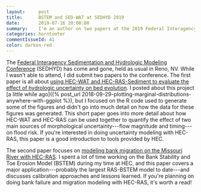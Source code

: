 ```yaml
---
layout:     post
title:      BSTEM and SED-WAT at SEDHYD 2019
date:       2019-07-16 20:00:00
summary:    I'm an author on two papers at the 2019 Federal Interagency Sedimentation and Hydrologic Modeling Conference. Check them out!
categories: horntooter
commentIssueId: 41
color: darken-red
---
```


The 
[Federal Interagency Sedimentation and Hydrologic Modeling 
Conference](https://www.sedhyd.org/2019) 
(SEDHYD) has come and gone, held as usual in Reno, NV. 
While I wasn't able to attend, I did submit two papers
to the conference. The first paper is all about
[using HEC-WAT and HEC-RAS-Sediment to evaluate the effect of hydrologic uncertainty on bed evolution](/docs/2019-sedwat-237).
I posted about this project [a little while ago]({% post_url 2018-09-29-plotting-marginal-distributions-anywhere-with-ggplot %}),
but I focused on the R code used to generate some of the figures and 
didn't go into much detail on how the data for these figures was
generated. This short paper goes into more detail about how HEC-WAT
and HEC-RAS can be used together to quantify the effect of 
two main sources of morphological uncertainty---flow magnitude and 
timing---on flood risk. If you're interested in doing uncertainty 
modeling with HEC-RAS, this paper is a good introduction to tools 
provided by HEC.

The second paper focuses on 
[modeling bank migration on the Missouri River with HEC-RAS](/docs/2019-sedwat-232).
I spent a lot of time working on the Bank Stability and Toe Erosion Model (BSTEM)
during my time at HEC, and this paper covers a major application---probably
the largest RAS-BSTEM model to date---and discusses calibration approaches
and lessons learned. If you're planning on doing bank failure and migration
modeling with HEC-RAS, it's worth a read!
